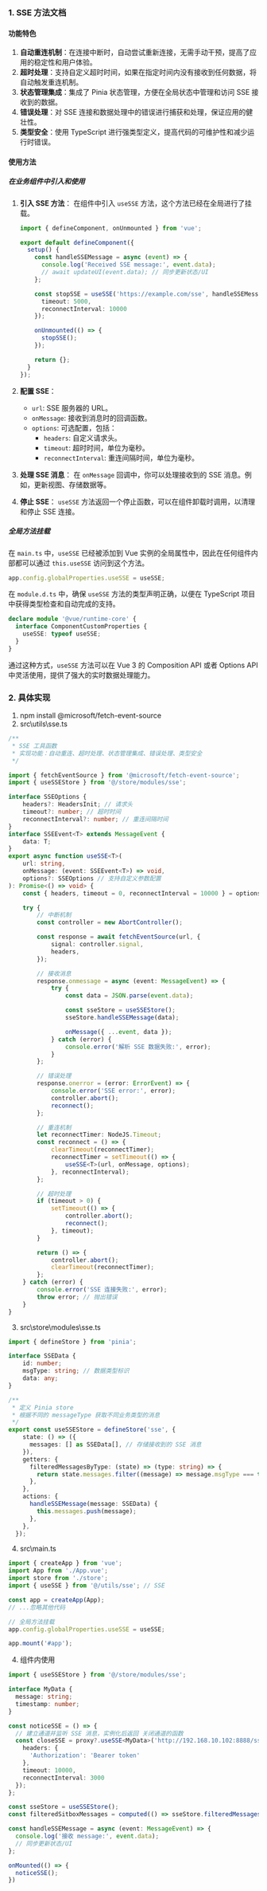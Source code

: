 ### 1. SSE 方法文档

#### 功能特色

1. **自动重连机制**：在连接中断时，自动尝试重新连接，无需手动干预，提高了应用的稳定性和用户体验。
2. **超时处理**：支持自定义超时时间，如果在指定时间内没有接收到任何数据，将自动触发重连机制。
3. **状态管理集成**：集成了 Pinia 状态管理，方便在全局状态中管理和访问 SSE 接收到的数据。
4. **错误处理**：对 SSE 连接和数据处理中的错误进行捕获和处理，保证应用的健壮性。
5. **类型安全**：使用 TypeScript 进行强类型定义，提高代码的可维护性和减少运行时错误。

#### 使用方法

##### 在业务组件中引入和使用

1. **引入 SSE 方法**：
   在组件中引入 `useSSE` 方法，这个方法已经在全局进行了挂载。

   ```typescript
   import { defineComponent, onUnmounted } from 'vue';

   export default defineComponent({
     setup() {
       const handleSSEMessage = async (event) => {
         console.log('Received SSE message:', event.data);
         // await updateUI(event.data); // 同步更新状态/UI
       };

       const stopSSE = useSSE('https://example.com/sse', handleSSEMessage, {
         timeout: 5000,
         reconnectInterval: 10000
       });

       onUnmounted(() => {
         stopSSE();
       });

       return {};
     }
   });
   ```

2. **配置 SSE**：
   - `url`: SSE 服务器的 URL。
   - `onMessage`: 接收到消息时的回调函数。
   - `options`: 可选配置，包括：
     - `headers`: 自定义请求头。
     - `timeout`: 超时时间，单位为毫秒。
     - `reconnectInterval`: 重连间隔时间，单位为毫秒。

3. **处理 SSE 消息**：
   在 `onMessage` 回调中，你可以处理接收到的 SSE 消息。例如，更新视图、存储数据等。

4. **停止 SSE**：
   `useSSE` 方法返回一个停止函数，可以在组件卸载时调用，以清理和停止 SSE 连接。

##### 全局方法挂载

在 `main.ts` 中，`useSSE` 已经被添加到 Vue 实例的全局属性中，因此在任何组件内部都可以通过 `this.useSSE` 访问到这个方法。

```typescript
app.config.globalProperties.useSSE = useSSE;
```

在 `module.d.ts` 中，确保 `useSSE` 方法的类型声明正确，以便在 TypeScript 项目中获得类型检查和自动完成的支持。

```typescript
declare module '@vue/runtime-core' {
  interface ComponentCustomProperties {
    useSSE: typeof useSSE;
  }
}
```

通过这种方式，`useSSE` 方法可以在 Vue 3 的 Composition API 或者 Options API 中灵活使用，提供了强大的实时数据处理能力。




### 2. 具体实现
1. npm install @microsoft/fetch-event-source
2. src\utils\sse.ts
``` typescript
/**
 * SSE 工具函数
 * 实现功能：自动重连、超时处理、状态管理集成、错误处理、类型安全
 */

import { fetchEventSource } from '@microsoft/fetch-event-source';
import { useSSEStore } from '@/store/modules/sse';

interface SSEOptions {
	headers?: HeadersInit; // 请求头
	timeout?: number; // 超时时间
	reconnectInterval?: number; // 重连间隔时间
}
interface SSEEvent<T> extends MessageEvent {
	data: T;
}
export async function useSSE<T>(
	url: string,
	onMessage: (event: SSEEvent<T>) => void,
	options?: SSEOptions // 支持自定义参数配置
): Promise<() => void> {
	const { headers, timeout = 0, reconnectInterval = 10000 } = options || {};

	try {
		// 中断机制
		const controller = new AbortController();

		const response = await fetchEventSource(url, {
			signal: controller.signal,
			headers,
		});

		// 接收消息
		response.onmessage = async (event: MessageEvent) => {
			try {
				const data = JSON.parse(event.data);

				const sseStore = useSSEStore();
				sseStore.handleSSEMessage(data);

				onMessage({ ...event, data });
			} catch (error) {
				console.error('解析 SSE 数据失败:', error);
			}
		};

		// 错误处理
		response.onerror = (error: ErrorEvent) => {
			console.error('SSE error:', error);
			controller.abort();
			reconnect();
		};

		// 重连机制
		let reconnectTimer: NodeJS.Timeout;
		const reconnect = () => {
			clearTimeout(reconnectTimer);
			reconnectTimer = setTimeout(() => {
				useSSE<T>(url, onMessage, options);
			}, reconnectInterval);
		};

		// 超时处理
		if (timeout > 0) {
			setTimeout(() => {
				controller.abort();
				reconnect();
			}, timeout);
		}

		return () => {
			controller.abort();
			clearTimeout(reconnectTimer);
		};
	} catch (error) {
		console.error('SSE 连接失败:', error);
		throw error; // 抛出错误
	}
}

```

3. src\store\modules\sse.ts
``` typescript
import { defineStore } from 'pinia';

interface SSEData {
    id: number;
    msgType: string; // 数据类型标识
    data: any;
}

/**
 * 定义 Pinia store
 * 根据不同的 messageType 获取不同业务类型的消息
 */
export const useSSEStore = defineStore('sse', {
    state: () => ({
      messages: [] as SSEData[], // 存储接收到的 SSE 消息
    }),
    getters: {
      filteredMessagesByType: (state) => (type: string) => {
        return state.messages.filter((message) => message.msgType === type);
      },
    },
    actions: {
      handleSSEMessage(message: SSEData) {
        this.messages.push(message);
      },
    },
  });
```

4. src\main.ts
``` typescript
import { createApp } from 'vue';
import App from './App.vue';
import store from './store';
import { useSSE } from '@/utils/sse'; // SSE

const app = createApp(App);
// ...忽略其他代码

// 全局方法挂载
app.config.globalProperties.useSSE = useSSE;

app.mount('#app');
```

4. 组件内使用
``` typescript
import { useSSEStore } from '@/store/modules/sse';

interface MyData {
  message: string;
  timestamp: number;
}

const noticeSSE = () => {
  // 建立通道并监听 SSE 消息，实例化后返回 关闭通道的函数
  const closeSSE = proxy?.useSSE<MyData>('http://192.168.10.102:8888/sse/subscribe', handleSSEMessage, {
    headers: {
      'Authorization': 'Bearer token'
    },
    timeout: 10000,
    reconnectInterval: 3000
  });
};

const sseStore = useSSEStore();
const filteredSitboxMessages = computed(() => sseStore.filteredMessagesByType('sitbox')); // 筛选并获取响应式 SSE 消息，实时更新状态

const handleSSEMessage = async (event: MessageEvent) => {
  console.log('接收 message:', event.data);
  // 同步更新状态/UI
};

onMounted(() => {
  noticeSSE();
})
```

